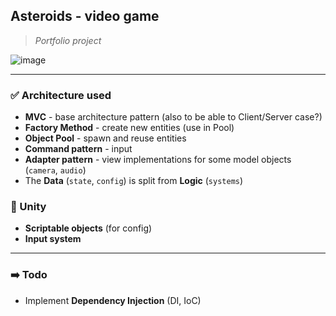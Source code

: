 ## Asteroids - video game
> _Portfolio project_

![image](https://github.com/leni8ec/game-asteroids/assets/2379473/86ce4f7b-5b7e-4f0f-bf61-778990c0321d)


---

### ✅ Architecture used
- **MVC** - base architecture pattern (also to be able to Client/Server case?)
- **Factory Method** - create new entities (use in Pool)
- **Object Pool** - spawn and reuse entities
- **Command pattern** - input
- **Adapter pattern** - view implementations for some model objects (`camera`, `audio`)
- The **Data** (`state`, `config`) is split from **Logic** (`systems`)

### 🔲 Unity
- **Scriptable objects** (for config)
- **Input system**

---

### ➡️ Todo
- Implement **Dependency Injection** (DI, IoC)
